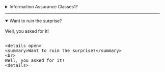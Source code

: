 <details>
<summary> Informaition Assurance Classes1?</summary>
<br>
Informaition Assurance Classes 2.
<br><br>
<pre>
&lt;details&gt;
&lt;summary&gt;Informaition Assurance Classes3?&lt;/summary&gt;
&lt;br&gt;
Informaition Assurance Classes 4.
&lt;details&gt;
</pre>
</details>

---

<details open>
<summary>Want to ruin the surprise?</summary>
<br>
Well, you asked for it!
<br><br>
<pre>
&lt;details open&gt;
&lt;summary&gt;Want to ruin the surprise?&lt;/summary&gt;
&lt;br&gt;
Well, you asked for it!
&lt;details&gt;
</pre>
</details>
 
